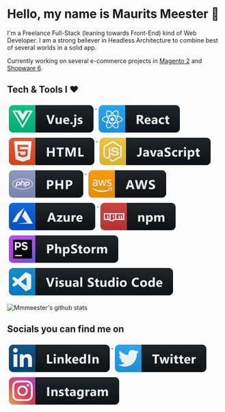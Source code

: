 # Hello, my name is Maurits Meester 🦄

I'm a Freelance Full-Stack (leaning towards Front-End) kind of Web Developer. I am a strong believer in Headless Architecture to combine best of several worlds in a solid app.

Currently working on several e-commerce projects in [Magento 2](https://magento.com/) and [Shopware 6](https://www.shopware.com/en/).

## Tech  & Tools I ❤️

<!-- For more icons please follow  https://github.com/MikeCodesDotNET/ColoredBadges -->

<p align="left">
  <a href="#">
    <img src="https://raw.githubusercontent.com/mmeester/mmeester/master/svg/dev/frameworks/vue.svg" alt="vue" style="vertical-align:top; margin:6px 4px">
  </a>  
   <img src="https://raw.githubusercontent.com/mmeester/mmeester/master/svg/dev/frameworks/react.svg" alt="vue" style="vertical-align:top; margin:6px 4px">
  </a> 
  <a href="#">
    <img src="https://raw.githubusercontent.com/mmeester/mmeester/master/svg/dev/languages/html.svg" alt="html" style="vertical-align:top; margin:6px 4px">
  </a>  
  <a href="#">
    <img src="https://raw.githubusercontent.com/mmeester/mmeester/master/svg/dev/languages/js.svg" alt="js" style="vertical-align:top; margin:6px 4px">
  </a>
  <a href="#">
    <img src="https://raw.githubusercontent.com/mmeester/mmeester/master/svg/dev/languages/php.svg" alt="php" style="vertical-align:top; margin:6px 4px">
  </a>
  <a href="#">
    <img src="https://raw.githubusercontent.com/mmeester/mmeester/master/svg/dev/services/aws.svg" alt="aws" style="vertical-align:top; margin:6px 4px">
  </a> 

  <a href="#">
    <img src="https://raw.githubusercontent.com/mmeester/mmeester/master/svg/dev/services/azure.svg" alt="azure" style="vertical-align:top; margin:6px 4px">
  </a>
  <a href="#">
    <img src="https://raw.githubusercontent.com/mmeester/mmeester/master/svg/dev/services/npm.svg" alt="npm" style="vertical-align:top; margin:6px 4px">
  </a> 
  
  <a href="#">
    <img src="https://raw.githubusercontent.com/mmeester/mmeester/master/svg/dev/tools/jetbrains_phpstorm.svg" alt="jetbrains_phpstorm" style="vertical-align:top; margin:6px 4px">
  </a> 
  
  <a href="#">
    <img src="https://raw.githubusercontent.com/mmeester/mmeester/master/svg/dev/tools/visualstudio_code.svg" alt="visualstudio_code" style="vertical-align:top; margin:6px 4px">
  </a> 
</p>

![Mmmeester's github stats](https://github-readme-stats.vercel.app/api?username=mmeester&show_icons=true&title_color=fff&icon_color=79ff97&text_color=9f9f9f&bg_color=151515&border=false)

## Socials you can find me on

<p align="left">
  <a href="https://www.linkedin.com/in/mauritsmeester/">
    <img src="https://raw.githubusercontent.com/mmeester/mmeester/master/svg/social/linkedin.svg" alt="linkedin" style="vertical-align:top; margin:6px 4px">
  </a> 
  <a href="https://twitter.com/mmeester">
    <img src="https://raw.githubusercontent.com/mmeester/mmeester/master/svg/social/twitter.svg" alt="twitter" style="vertical-align:top; margin:6px 4px">
  </a>    
  <a href="https://www.instagram.com/mmeester/">
    <img src="https://raw.githubusercontent.com/mmeester/mmeester/master/svg/social/instagram.svg" alt="instagram" style="vertical-align:top; margin:6px 4px">
  </a> 
</p>

